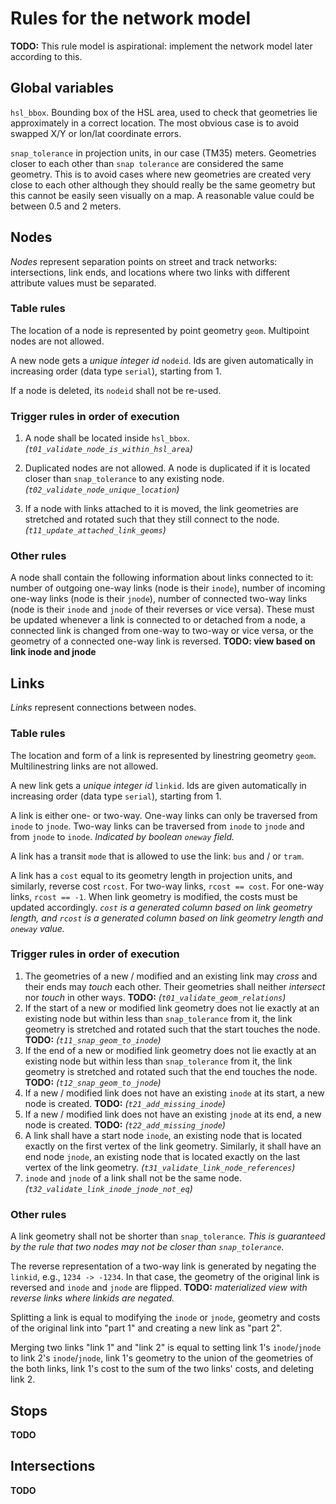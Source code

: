 # Rules for the network model

**TODO:** This rule model is aspirational: implement the network model later according to this.

## Global variables

`hsl_bbox`.
Bounding box of the HSL area, used to check that geometries lie approximately in a correct location.
The most obvious case is to avoid swapped X/Y or lon/lat coordinate errors.

`snap_tolerance` in projection units, in our case (TM35) meters.
Geometries closer to each other than `snap tolerance` are considered the same geometry.
This is to avoid cases where new geometries are created very close to each other although they should really be the same geometry but this cannot be easily seen visually on a map.
A reasonable value could be between 0.5 and 2 meters.

## Nodes

_Nodes_ represent separation points on street and track networks: intersections, link ends, and locations where two links with different attribute values must be separated.

### Table rules

The location of a node is represented by point geometry `geom`.
Multipoint nodes are not allowed.

A new node gets a _unique integer id_ `nodeid`.
Ids are given automatically in increasing order (data type `serial`), starting from 1.

If a node is deleted, its `nodeid` shall not be re-used.

### Trigger rules in order of execution

1. A node shall be located inside `hsl_bbox`.
*(`t01_validate_node_is_within_hsl_area`)*

1. Duplicated nodes are not allowed.
A node is duplicated if it is located closer than `snap_tolerance` to any existing node.
*(`t02_validate_node_unique_location`)*

1. If a node with links attached to it is moved, the link geometries are stretched and rotated such that they still connect to the node.
*(`t11_update_attached_link_geoms`)*

### Other rules

A node shall contain the following information about links connected to it:
number of outgoing one-way links (node is their `inode`),
number of incoming one-way links (node is their `jnode`),
number of connected two-way links (node is their `inode` and `jnode` of their reverses or vice versa).
These must be updated whenever a link is connected to or detached from a node, a connected link is changed from one-way to two-way or vice versa, or the geometry of a connected one-way link is reversed.
**TODO: view based on link inode and jnode**

## Links

_Links_ represent connections between nodes.

### Table rules

The location and form of a link is represented by linestring geometry `geom`.
Multilinestring links are not allowed.

A new link gets a _unique integer id_ `linkid`.
Ids are given automatically in increasing order (data type `serial`), starting from 1.

A link is either one- or two-way.
One-way links can only be traversed from `inode` to `jnode`.
Two-way links can be traversed from `inode` to `jnode` and from `jnode` to `inode`.
*Indicated by boolean `oneway` field.*

A link has a transit `mode` that is allowed to use the link: `bus` and / or `tram`.

A link has a `cost` equal to its geometry length in projection units, and similarly, reverse cost `rcost`.
For two-way links, `rcost == cost`.
For one-way links, `rcost == -1`.
When link geometry is modified, the costs must be updated accordingly.
*`cost` is a generated column based on link geometry length, and `rcost` is a generated column based on link geometry length and `oneway` value.*

### Trigger rules in order of execution

1. The geometries of a new / modified and an existing link may _cross_ and their ends may _touch_ each other.
Their geometries shall neither _intersect_ nor _touch_ in other ways.
**TODO:** *(`t01_validate_geom_relations`)*
1. If the start of a new or modified link geometry does not lie exactly at an existing node but within less than `snap_tolerance` from it, the link geometry is stretched and rotated such that the start touches the node.
**TODO:** *(`t11_snap_geom_to_inode`)*
1. If the end of a new or modified link geometry does not lie exactly at an existing node but within less than `snap_tolerance` from it, the link geometry is stretched and rotated such that the end touches the node.
**TODO:** *(`t12_snap_geom_to_jnode`)*
1. If a new / modified link does not have an existing `inode` at its start, a new node is created.
**TODO:** *(`t21_add_missing_inode`)*
1. If a new / modified link does not have an existing `jnode` at its end, a new node is created.
**TODO:** *(`t22_add_missing_jnode`)*
1. A link shall have a start node `inode`, an existing node that is located exactly on the first vertex of the link geometry.
Similarly, it shall have an end node `jnode`, an existing node that is located exactly on the last vertex of the link geometry.
*(`t31_validate_link_node_references`)*
1. `inode` and `jnode` of a link shall not be the same node.
*(`t32_validate_link_inode_jnode_not_eq`)*

### Other rules

A link geometry shall not be shorter than `snap_tolerance`.
*This is guaranteed by the rule that two nodes may not be closer than `snap_tolerance`.*

The reverse representation of a two-way link is generated by negating the `linkid`, e.g., `1234 -> -1234`.
In that case, the geometry of the original link is reversed and `inode` and `jnode` are flipped.
**TODO:** *materialized view with reverse links where linkids are negated.*

Splitting a link is equal to modifying the `inode` or `jnode`, geometry and costs of the original link into "part 1" and creating a new link as "part 2".

Merging two links "link 1" and "link 2" is equal to setting link 1's `inode`/`jnode` to link 2's `inode`/`jnode`, link 1's geometry to the union of the geometries of the both links, link 1's cost to the sum of the two links' costs, and deleting link 2.

## Stops

**TODO**

## Intersections

**TODO**
